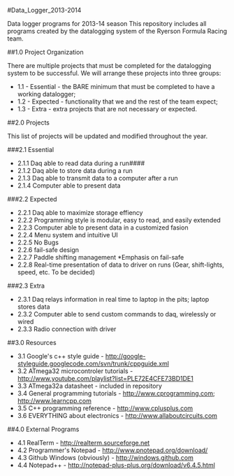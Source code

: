 #Data_Logger_2013-2014

Data logger programs for 2013-14 season
This repository includes all programs created by the datalogging system of the Ryerson Formula Racing team.

##1.0 Project Organization

There are multiple projects that must be completed for the datalogging system to be successful. We will arrange these projects into three groups:

- 1.1 - Essential - the BARE minimum that must be completed to have a working datalogger;
- 1.2 - Expected  - functionality that we and the rest of the team expect;
- 1.3 - Extra     - extra projects that are not necessary or expected.

##2.0 Projects

This list of projects will be updated and modified throughout the year.

###2.1 Essential
  - 2.1.1 Daq able to read data during a run####
  - 2.1.2 Daq able to store data during a run
  - 2.1.3 Daq able to transmit data to a computer after a run
  - 2.1.4 Computer able to present data

###2.2 Expected
  - 2.2.1 Daq able to maximize storage effiency
  - 2.2.2 Programming style is modular, easy to read, and easily extended
  - 2.2.3 Computer able to present data in a customized fasion
  - 2.2.4 Menu system and intuitive UI
  - 2.2.5 No Bugs
  - 2.2.6 fail-safe design
  - 2.2.7 Paddle shifting management *Emphasis on fail-safe
  - 2.2.8 Real-time presentation of data to driver on runs (Gear, shift-lights, speed, etc. To be decided)

###2.3 Extra
  - 2.3.1 Daq relays information in real time to laptop in the pits; laptop stores data
  - 2.3.2 Computer able to send custom commands to daq, wirelessly or wired
  - 2.3.3 Radio connection with driver

##3.0 Resources

- 3.1 Google's c++ style guide - http://google-styleguide.googlecode.com/svn/trunk/cppguide.xml
- 3.2 ATmega32 microcontroler tutorials - http://www.youtube.com/playlist?list=PLE72E4CFE73BD1DE1
- 3.3 ATmega32a datasheet - included in repository
- 3.4 General programming tutorials - http://www.cprogramming.com; http://www.learncpp.com
- 3.5 C++ programming reference - http://www.cplusplus.com
- 3.6 EVERYTHING about electronics - http://www.allaboutcircuits.com

##4.0 External Programs

- 4.1 RealTerm - http://realterm.sourceforge.net
- 4.2 Programmer's Notepad - http://www.pnotepad.org/download/
- 4.3 Github Windows (obviously) - http://windows.github.com
- 4.4 Notepad++ - http://notepad-plus-plus.org/download/v6.4.5.html
